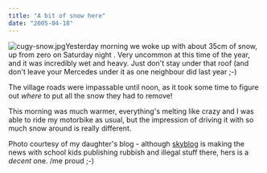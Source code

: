 ```yaml
---
title: "A bit of snow here"
date: "2005-04-18"
---
```


![cugy-snow.jpg](images/cugy-snow.jpg)Yesterday morning we woke up with about 35cm of snow, up from zero on Saturday night . Very uncommon at this time of the year, and it was incredibly wet and heavy. Just don't stay under that roof (and don't leave your Mercedes under it as one neighbour did last year ;-)

The village roads were impassable until noon, as it took some time to figure out _where_ to put all the snow they had to remove!

This morning was much warmer, everything's melting like crazy and I was able to ride my motorbike as usual, but the impression of driving it with so much snow around is really different.

Photo courtesy of my daughter's blog - although [skyblog](http://www.skyblog.com/) is making the news with school kids publishing rubbish and illegal stuff there, hers is a _decent_ one. /me proud ;-)
